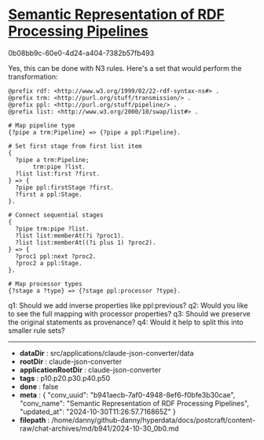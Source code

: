 # [Semantic Representation of RDF Processing Pipelines](https://claude.ai/chat/b941aecb-7af0-4948-8ef6-f0bfe3b30cae)

0b08bb9c-60e0-4d24-a404-7382b57fb493

 Yes, this can be done with N3 rules. Here's a set that would perform the transformation:

```turtle
@prefix rdf: <http://www.w3.org/1999/02/22-rdf-syntax-ns#> .
@prefix trm: <http://purl.org/stuff/transmission/> .
@prefix ppl: <http://purl.org/stuff/pipeline/> .
@prefix list: <http://www.w3.org/2000/10/swap/list#> .

# Map pipeline type
{?pipe a trm:Pipeline} => {?pipe a ppl:Pipeline}.

# Set first stage from first list item
{
  ?pipe a trm:Pipeline;
       trm:pipe ?list.
  ?list list:first ?first.
} => {
  ?pipe ppl:firstStage ?first.
  ?first a ppl:Stage.
}.

# Connect sequential stages
{
  ?pipe trm:pipe ?list.
  ?list list:memberAt(?i ?proc1).
  ?list list:memberAt((?i plus 1) ?proc2).
} => {
  ?proc1 ppl:next ?proc2.
  ?proc2 a ppl:Stage.
}.

# Map processor types
{?stage a ?type} => {?stage ppl:processor ?type}.
```

q1: Should we add inverse properties like ppl:previous?
q2: Would you like to see the full mapping with processor properties? 
q3: Should we preserve the original statements as provenance?
q4: Would it help to split this into smaller rule sets?

---

* **dataDir** : src/applications/claude-json-converter/data
* **rootDir** : claude-json-converter
* **applicationRootDir** : claude-json-converter
* **tags** : p10.p20.p30.p40.p50
* **done** : false
* **meta** : {
  "conv_uuid": "b941aecb-7af0-4948-8ef6-f0bfe3b30cae",
  "conv_name": "Semantic Representation of RDF Processing Pipelines",
  "updated_at": "2024-10-30T11:26:57.716865Z"
}
* **filepath** : /home/danny/github-danny/hyperdata/docs/postcraft/content-raw/chat-archives/md/b941/2024-10-30_0b0.md